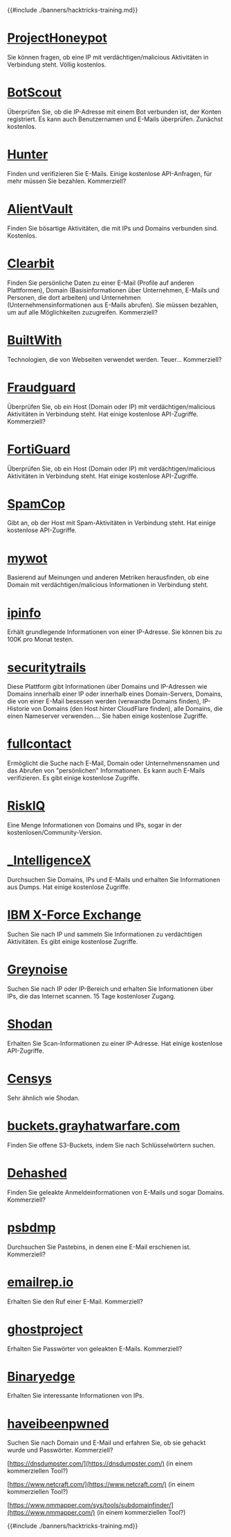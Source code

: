 {{#include ./banners/hacktricks-training.md}}

# [ProjectHoneypot](https://www.projecthoneypot.org/)

Sie können fragen, ob eine IP mit verdächtigen/malicious Aktivitäten in Verbindung steht. Völlig kostenlos.

# [**BotScout**](http://botscout.com/api.htm)

Überprüfen Sie, ob die IP-Adresse mit einem Bot verbunden ist, der Konten registriert. Es kann auch Benutzernamen und E-Mails überprüfen. Zunächst kostenlos.

# [Hunter](https://hunter.io/)

Finden und verifizieren Sie E-Mails. Einige kostenlose API-Anfragen, für mehr müssen Sie bezahlen. Kommerziell?

# [AlientVault](https://otx.alienvault.com/api)

Finden Sie bösartige Aktivitäten, die mit IPs und Domains verbunden sind. Kostenlos.

# [Clearbit](https://dashboard.clearbit.com/)

Finden Sie persönliche Daten zu einer E-Mail \(Profile auf anderen Plattformen\), Domain \(Basisinformationen über Unternehmen, E-Mails und Personen, die dort arbeiten\) und Unternehmen \(Unternehmensinformationen aus E-Mails abrufen\). Sie müssen bezahlen, um auf alle Möglichkeiten zuzugreifen. Kommerziell?

# [BuiltWith](https://builtwith.com/)

Technologien, die von Webseiten verwendet werden. Teuer... Kommerziell?

# [Fraudguard](https://fraudguard.io/)

Überprüfen Sie, ob ein Host \(Domain oder IP\) mit verdächtigen/malicious Aktivitäten in Verbindung steht. Hat einige kostenlose API-Zugriffe. Kommerziell?

# [FortiGuard](https://fortiguard.com/)

Überprüfen Sie, ob ein Host \(Domain oder IP\) mit verdächtigen/malicious Aktivitäten in Verbindung steht. Hat einige kostenlose API-Zugriffe.

# [SpamCop](https://www.spamcop.net/)

Gibt an, ob der Host mit Spam-Aktivitäten in Verbindung steht. Hat einige kostenlose API-Zugriffe.

# [mywot](https://www.mywot.com/)

Basierend auf Meinungen und anderen Metriken herausfinden, ob eine Domain mit verdächtigen/malicious Informationen in Verbindung steht.

# [ipinfo](https://ipinfo.io/)

Erhält grundlegende Informationen von einer IP-Adresse. Sie können bis zu 100K pro Monat testen.

# [securitytrails](https://securitytrails.com/app/account)

Diese Plattform gibt Informationen über Domains und IP-Adressen wie Domains innerhalb einer IP oder innerhalb eines Domain-Servers, Domains, die von einer E-Mail besessen werden \(verwandte Domains finden\), IP-Historie von Domains \(den Host hinter CloudFlare finden\), alle Domains, die einen Nameserver verwenden.... Sie haben einige kostenlose Zugriffe.

# [fullcontact](https://www.fullcontact.com/)

Ermöglicht die Suche nach E-Mail, Domain oder Unternehmensnamen und das Abrufen von "persönlichen" Informationen. Es kann auch E-Mails verifizieren. Es gibt einige kostenlose Zugriffe.

# [RiskIQ](https://www.spiderfoot.net/documentation/)

Eine Menge Informationen von Domains und IPs, sogar in der kostenlosen/Community-Version.

# [\_IntelligenceX](https://intelx.io/)

Durchsuchen Sie Domains, IPs und E-Mails und erhalten Sie Informationen aus Dumps. Hat einige kostenlose Zugriffe.

# [IBM X-Force Exchange](https://exchange.xforce.ibmcloud.com/)

Suchen Sie nach IP und sammeln Sie Informationen zu verdächtigen Aktivitäten. Es gibt einige kostenlose Zugriffe.

# [Greynoise](https://viz.greynoise.io/)

Suchen Sie nach IP oder IP-Bereich und erhalten Sie Informationen über IPs, die das Internet scannen. 15 Tage kostenloser Zugang.

# [Shodan](https://www.shodan.io/)

Erhalten Sie Scan-Informationen zu einer IP-Adresse. Hat einige kostenlose API-Zugriffe.

# [Censys](https://censys.io/)

Sehr ähnlich wie Shodan.

# [buckets.grayhatwarfare.com](https://buckets.grayhatwarfare.com/)

Finden Sie offene S3-Buckets, indem Sie nach Schlüsselwörtern suchen.

# [Dehashed](https://www.dehashed.com/data)

Finden Sie geleakte Anmeldeinformationen von E-Mails und sogar Domains. Kommerziell?

# [psbdmp](https://psbdmp.ws/)

Durchsuchen Sie Pastebins, in denen eine E-Mail erschienen ist. Kommerziell?

# [emailrep.io](https://emailrep.io/key)

Erhalten Sie den Ruf einer E-Mail. Kommerziell?

# [ghostproject](https://ghostproject.fr/)

Erhalten Sie Passwörter von geleakten E-Mails. Kommerziell?

# [Binaryedge](https://www.binaryedge.io/)

Erhalten Sie interessante Informationen von IPs.

# [haveibeenpwned](https://haveibeenpwned.com/)

Suchen Sie nach Domain und E-Mail und erfahren Sie, ob sie gehackt wurde und Passwörter. Kommerziell?

[https://dnsdumpster.com/](https://dnsdumpster.com/) \(in einem kommerziellen Tool?\)

[https://www.netcraft.com/](https://www.netcraft.com/) \(in einem kommerziellen Tool?\)

[https://www.nmmapper.com/sys/tools/subdomainfinder/](https://www.nmmapper.com/) \(in einem kommerziellen Tool?\)

{{#include ./banners/hacktricks-training.md}}
